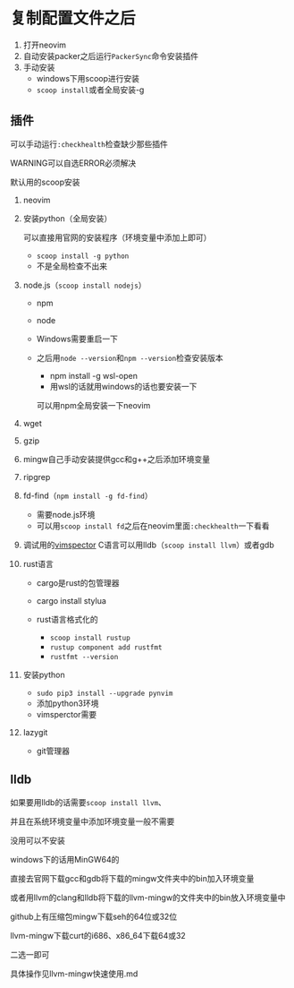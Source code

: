# 复制配置文件之后

1. 打开neovim
2. 自动安装packer之后运行`PackerSync`命令安装插件
3. 手动安装
   + windows下用scoop进行安装
   + `scoop install`或者全局安装-g

## 插件

可以手动运行`:checkhealth`检查缺少那些插件

WARNING可以自选ERROR必须解决

默认用的scoop安装

1. neovim

2. 安装python（全局安装）

   可以直接用官网的安装程序（环境变量中添加上即可）

   + `scoop install -g python`
   + 不是全局检查不出来

3. node.js（`scoop install nodejs`）

   + npm

   + node

   + Windows需要重启一下

   + 之后用`node --version`和`npm --version`检查安装版本

     + npm install -g wsl-open
     + 用wsl的话就用windows的话也要安装一下

     可以用npm全局安装一下neovim

4. wget

5. gzip

6. mingw自己手动安装提供gcc和g++之后添加环境变量

7. ripgrep

8. fd-find（`npm install -g fd-find`）

   + 需要node.js环境
   + 可以用`scoop install fd`之后在neovim里面`:checkhealth`一下看看

9. 调试用的[vimspector](https://link.juejin.cn/?target=https%3A%2F%2Fgithub.com%2Fpuremourning%2Fvimspector) C语言可以用lldb（`scoop install llvm`）或者gdb

10. rust语言

    + cargo是rust的包管理器

    + cargo install stylua
    + rust语言格式化的
      + `scoop install rustup`
      + `rustup component add rustfmt`
      + `rustfmt --version`

11. 安装python

    + `sudo pip3 install --upgrade pynvim`
    + 添加python3环境
    + vimsperctor需要

12. lazygit

    + git管理器





## lldb

如果要用lldb的话需要`scoop install llvm`、

并且在系统环境变量中添加环境变量一般不需要



没用可以不安装



windows下的话用MinGW64的

直接去官网下载gcc和gdb将下载的mingw文件夹中的bin加入环境变量

或者用llvm的clang和lldb将下载的llvm-mingw的文件夹中的bin放入环境变量中

github上有压缩包mingw下载seh的64位或32位

llvm-mingw下载curt的i686、x86_64下载64或32

二选一即可

具体操作见llvm-mingw快速使用.md

